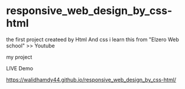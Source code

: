 # responsive_web_design_by_css-html
the first project createed by Html And css 
i learn this from "Elzero Web school" >> Youtube 

my project

LIVE Demo 

>>>>>>>>>>>>>


https://walidhamdy44.github.io/responsive_web_design_by_css-html/
